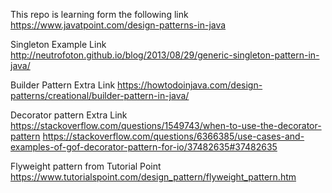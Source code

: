 This repo is learning form the following link
https://www.javatpoint.com/design-patterns-in-java

Singleton Example Link
http://neutrofoton.github.io/blog/2013/08/29/generic-singleton-pattern-in-java/

Builder Pattern Extra Link
https://howtodoinjava.com/design-patterns/creational/builder-pattern-in-java/

Decorator pattern Extra Link
https://stackoverflow.com/questions/1549743/when-to-use-the-decorator-pattern
https://stackoverflow.com/questions/6366385/use-cases-and-examples-of-gof-decorator-pattern-for-io/37482635#37482635

Flyweight pattern from Tutorial Point
https://www.tutorialspoint.com/design_pattern/flyweight_pattern.htm